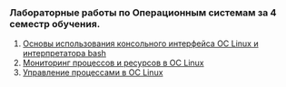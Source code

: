 ### Лабораторные работы по Операционным системам за 4 семестр обучения. 
1. [Основы использования консольного интерфейса ОС Linux и интерпретатора bash](https://github.com/mibrgmv/operating-systems/tree/main/Lab1)
2. [Мониторинг процессов и ресурсов в ОС Linux](https://github.com/mibrgmv/operating-systems/tree/main/Lab2)
3. [Управление процессами в ОС Linux](https://github.com/mibrgmv/operating-systems/tree/main/Lab3)
